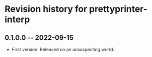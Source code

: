 # Revision history for prettyprinter-interp

## 0.1.0.0 -- 2022-09-15

* First version. Released on an unsuspecting world.
